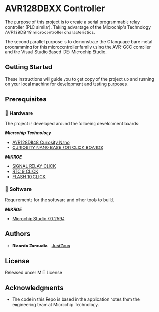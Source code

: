 # AVR128DBXX Controller

The purpose of this project is to create a serial programmable relay controller (PLC similar). Taking advantage of the Microchip's Technology AVR128DB48 microcontroller characteristics.

The second parallel purpose is to demonstrate the C language bare metal programming for this microcontroller family using the AVR-GCC compiler and the Visual Studio Based IDE: Microchip Studio.




## Getting Started

These instructions will guide you to get copy of the project up and running on your local machine for development and testing purposes. 

## **Prerequisites**

### **🔵 Hardware**

The project is developed around the folloeing development boards:

_**Microchip Technology**_
- [AVR128DB48 Curiosity Nano](https://www.microchip.com/en-us/development-tool/EV35L43A)
- [CURIOSITY NANO BASE FOR CLICK BOARDS](https://www.microchip.com/en-us/development-tool/AC164162)

_**MIKROE**_
- [SIGNAL RELAY CLICK](https://www.mikroe.com/signal-relay-click)
- [RTC 9 CLICK](https://www.mikroe.com/rtc-9-click)
- [FLASH 10 CLICK](https://www.mikroe.com/flash-10-click)


### **🔵 Software**

Requirements for the software and other tools to build.

_**MIKROE**_
- [Microchip Studio 7.0.2594](https://www.microchip.com/en-us/tools-resources/develop/microchip-studio)



## Authors

  - **Ricardo Zamudio**  -
    [JustZeus](https://github.com/JustZeus)



## License

Released under MIT License
## Acknowledgments

  - The code in this Repo is based in the application notes from the engineering team at Microchip Technology.
